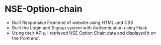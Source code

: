 # NSE-Option-chain

* Built Responsive Frontend of website using HTML and CSS
* Built the Login and Signup system with Authentication using Flask
* Using their APIs, I retrieved NSE Option Chain data and displayed it on the front end.
